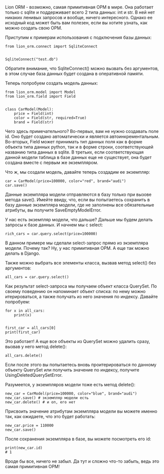 Lion ORM - возможно, самая примитивная ОРМ в мире. Она работает только с sqlite и поддерживает всего 2 типа данных: int и str. В ней нет никаких ленивых запросов и вообще, ничего интересного. Однако ее исходный код может быть вам полезен, если вы хотите узнать, как можно создать свою ОРМ.

Приступим к примерам использования с подключения базы данных:

```
from lion_orm.connect import SqliteConnect


SqliteConnect("test.db")
```

Обратите внимание, что SqliteConnect() можно вызвать без аргументов, в этом случае база данных будет создана в оперативной памяти.

Теперь попробуем создать модель данных:

```
from lion_orm.model import Model
from lion_orm.field import Field


class CarModel(Model):
    price = Field(int)
    color = Field(str, required=True)
    brand = Field(str)
```

Чего здесь примечательного? Во-первых, вам не нужно создавать поле id. Оно будет создано автоматически и является автоинкрементальным. Во-вторых, Field может принимать тип данных поля как в форме объекта типа данных python, так и в форме строки, соответствующей названию типа данных в sqlite. В третьих, если соответствующая данной модели таблица в базе данных еще не существует, она будет создана вместе с первым же экземпляром.

Что ж, мы создали модель, давайте теперь создадим ее экземпляр:

```
car = CarModel(price=100000, color="red", brand="audi")
car.save()
```

Данные экземпляра модели отправляются в базу только при вызове метода save(). Имейте ввиду, что, если вы попытаетесь сохранить в базу данные экземпляра модели, где не заполнены все обязательные атрибуты, вы получите SaveEmptyModelError.

У нас есть экземпляр модели, что дальше? Дальше мы будем делать запросы к базе данных. И начнем мы с select:

```
rich_cars = car.query.select(price=100000)
```

В данном примере мы сделали select-запрос прямо из экземпляра модели. Почему так? Ну, у нас примитивная ОРМ. А еще так можно делать в Django.

Также можно выбрать все элементы класса, вызвав метод select() без аргументов:

```
all_cars = car.query.select()
```

Как результат select-запроса мы получаем объект класса QuerySet. По своему поведению он напоминает объект списка: по нему можно итерироваться, а также получать из него значения по индексу. Давайте попробуем:

```
for x in all_cars:
    print(x)


first_car = all_cars[0]
print(first_car)
```

Это работает! А еще все объекты из QuerySet можно удалить сразу, вызвав у него метод delete():

```
all_cars.delete()
```

Если после этого вы попытаетесь вновь проитерироваться по данному объекту QuerySet или получить значение по индексу, получите UsingDeletedQuerySetError.

Разумеется, у экземпляров модели тоже есть метод delete():

```
new_car = CarModel(price=100000, color="blue", brand="audi")
new_car.save() # экземпляр модели есть
new_car.delete() # и оп, его нет
```

Присвоить значение атрибутам экземпляра модели вы можете именно так, как ожидаете, что это будет работать:

```
new_car.price = 110000
new_car.save()
```

После сохранения экземпляра в базе, вы можете посмотреть его id:

```
print(new_car.id)
# 1
```
Вроде бы все, ничего не забыл. Да тут и сложно что-то забыть, ведь это самая примитивная ОРМ!
